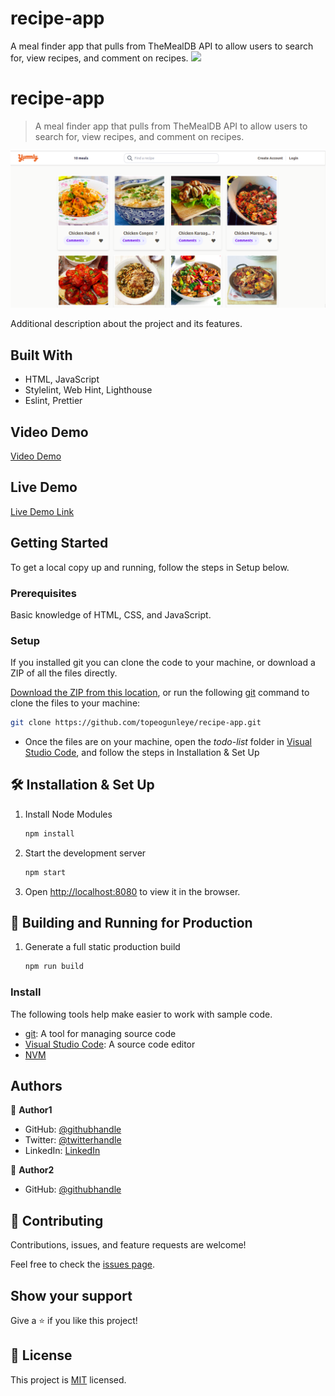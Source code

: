 # recipe-app
A meal finder app that pulls from TheMealDB API to allow users to search for, view recipes, and comment on recipes.
![](https://img.shields.io/badge/Microverse-blueviolet)

# recipe-app

> A meal finder app that pulls from TheMealDB API to allow users to search for, view recipes, and comment on recipes.

![screenshot](./sec.png)

Additional description about the project and its features.

## Built With

- HTML, JavaScript
- Stylelint, Web Hint, Lighthouse
- Eslint, Prettier

## Video Demo

[Video Demo](https://www.loom.com/share/65a6d8791efa4f06a6dba4cb9848e4b2)
## Live Demo

[Live Demo Link](https://recipeappmicroverse.netlify.app/)

## Getting Started
To get a local copy up and running, follow the steps in Setup below.

### Prerequisites
Basic knowledge of HTML, CSS, and JavaScript.

### Setup
If you installed git you can clone the code to your machine, or download a ZIP of all the files directly.

[Download the ZIP from this location](https://github.com/topeogunleye/recipe-app/archive/refs/heads/main.zip), or run the following [git](https://git-scm.com/downloads) command to clone the files to your machine:

```bash
git clone https://github.com/topeogunleye/recipe-app.git
```

- Once the files are on your machine, open the _todo-list_ folder in [Visual Studio Code](https://code.visualstudio.com/), and follow the steps in Installation & Set Up

## 🛠 Installation & Set Up

1. Install Node Modules

   ```sh
   npm install
   ```

2. Start the development server

   ```sh
   npm start
   ```

3. Open [http://localhost:8080](http://localhost:8080) to view it in the browser.

## 🚀 Building and Running for Production

1. Generate a full static production build

   ```sh
   npm run build
   ```

### Install

The following tools help make easier to work with sample code.

- [git](https://git-scm.com/downloads): A tool for managing source code
- [Visual Studio Code](https://code.visualstudio.com/): A source code editor
- [NVM](https://github.com/nvm-sh/nvm)

## Authors

👤 **Author1**

- GitHub: [@githubhandle](https://github.com/topeogunleye)
- Twitter: [@twitterhandle](https://twitter.com/topeogunleye21)
- LinkedIn: [LinkedIn](https://linkedin.com/in/ogunleye)

👤 **Author2**

- GitHub: [@githubhandle](https://github.com/gbengacode)
## 🤝 Contributing

Contributions, issues, and feature requests are welcome!

Feel free to check the [issues page](https://github.com/topeogunleye/recipe-app/issues).

## Show your support

Give a ⭐️ if you like this project!


## 📝 License

This project is [MIT](./MIT.md) licensed.
